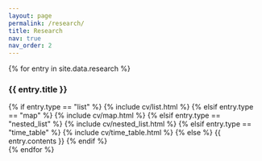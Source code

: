 ```yaml
---
layout: page
permalink: /research/
title: Research
nav: true
nav_order: 2
---
```


<div class="research">
  {% for entry in site.data.research %}
  <div class="card mt-3 p-3">
    <h3 class="card-title font-weight-medium">{{ entry.title }}</h3>
    <div>
      {% if entry.type == "list" %}
        {% include cv/list.html %}
      {% elsif entry.type == "map" %}
        {% include cv/map.html %}
      {% elsif entry.type == "nested_list" %}
        {% include cv/nested_list.html %}
      {% elsif entry.type == "time_table" %}
        {% include cv/time_table.html %}
      {% else %}
        {{ entry.contents }}
      {% endif %}
    </div>
  </div>
{% endfor %}
</div>